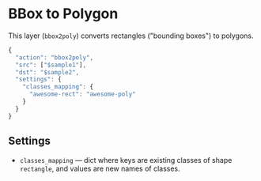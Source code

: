 # BBox to Polygon

This layer \(`bbox2poly`\) converts rectangles \("bounding boxes"\) to polygons.

```javascript
{
  "action": "bbox2poly",
  "src": ["$sample1"],
  "dst": "$sample2",
  "settings": {
    "classes_mapping": {
      "awesome-rect": "awesome-poly"
    }
  }
}
```

## Settings

* `classes_mapping` — dict where keys are existing classes of shape `rectangle`, and values are new names of classes.

